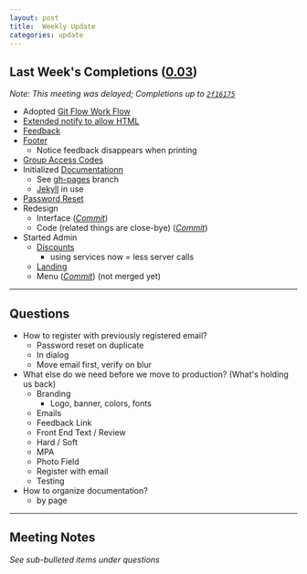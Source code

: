 ```yaml
---
layout: post
title:  Weekly Update
categories: update
---
```

## Last Week's Completions ([0.03][tag])
*Note: This meeting was delayed; Completions up to [`2f16175`][notes]*

- Adopted [Git Flow Work Flow][gitf]
- [Extended notify to allow HTML][cart]
- [Feedback][feed]
- [Footer][foot]
	- Notice feedback disappears when printing
- [Group Access Codes][group]
- Initialized [Documentationn][docs]
	- See [gh-pages][page] branch
	- [Jekyll][jekyll] in use
- [Password Reset][reset]
- Redesign
	- Interface (*[Commit][inter]*)
	- Code (related things are close-bye) (*[Commit][code]*)
- Started Admin
	- [Discounts][disc]
		- using services now = less server calls
	- [Landing][land]
	- Menu (*[Commit][menu]*) (not merged yet)

[tag]:    https://github.com/bign8-AZ/UA-purchasing-system/tree/0.03
[notes]:  https://github.com/bign8-AZ/UA-purchasing-system/commit/2f161758a429d521ac2cd9e98994b56a7ced233f
[gitf]:   http://nvie.com/posts/a-successful-git-branching-model/
[cart]:   http://payment.upstreamacademy.com/cart
[feed]:   http://payment.upstreamacademy.com/feedback.php
[foot]:   http://payment.upstreamacademy.com/recipt
[page]:   https://github.com/bign8-AZ/UA-purchasing-system/tree/gh-pages
[jekyll]: http://jekyllrb.com/
[group]:  http://payment.upstreamacademy.com/user
[docs]:   http://bign8-az.github.io/UA-purchasing-system/
[reset]:  http://payment.upstreamacademy.com/reset/98a3c3dd09ab39eb6da6f7df96bf731346ef766f
[inter]:  https://github.com/bign8-AZ/UA-purchasing-system/commit/cdd7765de5efe0341bddf806fd9e2c581e81f390
[code]:   https://github.com/bign8-AZ/UA-purchasing-system/commit/b65f862b16a69f7d8355e61c07ca16ff6cedfe0b
[disc]:   http://payment.upstreamacademy.com/admin/discounts
[land]:   http://payment.upstreamacademy.com/admin
[menu]:   https://github.com/bign8-AZ/UA-purchasing-system/commit/6db62919dd4e27548627ec900020494c067110ad

--------

## Questions

- How to register with previously registered email?
	- Password reset on duplicate
	- In dialog
	- Move email first, verify on blur
- What else do we need before we move to production? (What's holding us back)
	- Branding
		- Logo, banner, colors, fonts
	- Emails
	- Feedback Link
	- Front End Text / Review
	- Hard / Soft
	- MPA
	- Photo Field
	- Register with email
	- Testing
- How to organize documentation?
	- by page

--------

## Meeting Notes
*See sub-bulleted items under questions*